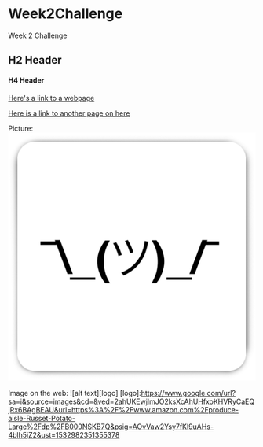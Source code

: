 # Week2Challenge
Week 2 Challenge
## H2 Header
#### H4 Header 
[Here's a link to a webpage](https://www.youtube.com)

[Here is a link to another page on here](https://github.com/rfredrick/Week2Challenge/blob/master/Page%202)

Picture:
![alt text](https://github.com/rfredrick/Week2Challenge/blob/master/idk.png)

Image on the web:
![alt text][logo]
[logo]:https://www.google.com/url?sa=i&source=images&cd=&ved=2ahUKEwjlmJO2ksXcAhUHfxoKHVRyCaEQjRx6BAgBEAU&url=https%3A%2F%2Fwww.amazon.com%2Fproduce-aisle-Russet-Potato-Large%2Fdp%2FB000NSKB7Q&psig=AOvVaw2Ysy7fKl9uAHs-4blh5jZ2&ust=1532982351355378
